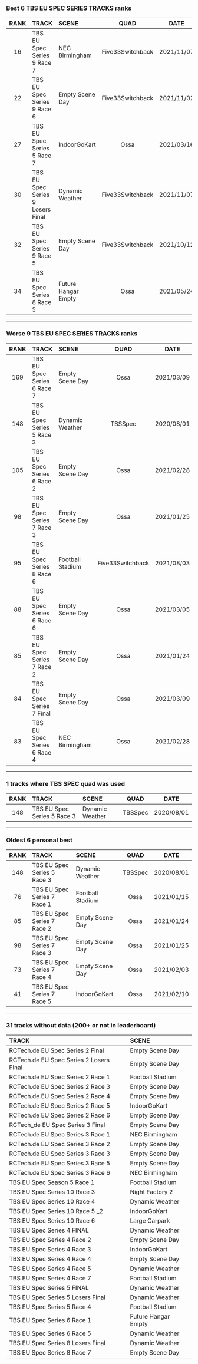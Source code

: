 ### Best 6 TBS EU SPEC SERIES TRACKS ranks
|RANK|TRACK|SCENE|QUAD|DATE|
|:---:|:---|:---|:---:|:---:|
|16|TBS EU Spec Series 9 Race 7|NEC Birmingham|Five33Switchback|2021/11/07|
|22|TBS EU Spec Series 9 Race 6|Empty Scene Day|Five33Switchback|2021/11/02|
|27|TBS EU Spec Series 5 Race 7|IndoorGoKart|Ossa|2021/03/16|
|30|TBS EU Spec Series 9 Losers Final|Dynamic Weather|Five33Switchback|2021/11/07|
|32|TBS EU Spec Series 9 Race 5|Empty Scene Day|Five33Switchback|2021/10/12|
|34|TBS EU Spec Series 8 Race 5|Future Hangar Empty|Ossa|2021/05/24|
---
### Worse 9 TBS EU SPEC SERIES TRACKS ranks
|RANK|TRACK|SCENE|QUAD|DATE|
|:---:|:---|:---|:---:|:---:|
|169|TBS EU Spec Series 6 Race 7|Empty Scene Day|Ossa|2021/03/09|
|148|TBS EU Spec Series 5 Race 3|Dynamic Weather|TBSSpec|2020/08/01|
|105|TBS EU Spec Series 6 Race 2|Empty Scene Day|Ossa|2021/02/28|
|98|TBS EU Spec Series 7 Race 3|Empty Scene Day|Ossa|2021/01/25|
|95|TBS EU Spec Series 8 Race 6|Football Stadium|Five33Switchback|2021/08/03|
|88|TBS EU Spec Series 6 Race 6|Empty Scene Day|Ossa|2021/03/05|
|85|TBS EU Spec Series 7 Race 2|Empty Scene Day|Ossa|2021/01/24|
|84|TBS EU Spec Series 7 Final |Empty Scene Day|Ossa|2021/03/09|
|83|TBS EU Spec Series 6 Race 4|NEC Birmingham|Ossa|2021/02/28|
---
### 1 tracks where TBS SPEC quad was used
|RANK|TRACK|SCENE|QUAD|DATE|
|:---:|:---|:---|:---:|:---:|
|148|TBS EU Spec Series 5 Race 3|Dynamic Weather|TBSSpec|2020/08/01|
---
### Oldest 6 personal best
|RANK|TRACK|SCENE|QUAD|DATE|
|:---:|:---|:---|:---:|:---:|
|148|TBS EU Spec Series 5 Race 3|Dynamic Weather|TBSSpec|2020/08/01|
|76|TBS EU Spec Series 7 Race 1|Football Stadium|Ossa|2021/01/15|
|85|TBS EU Spec Series 7 Race 2|Empty Scene Day|Ossa|2021/01/24|
|98|TBS EU Spec Series 7 Race 3|Empty Scene Day|Ossa|2021/01/25|
|73|TBS EU Spec Series 7 Race 4|Empty Scene Day|Ossa|2021/02/03|
|41|TBS EU Spec Series 7 Race 5|IndoorGoKart|Ossa|2021/02/10|
---
### 31 tracks without data (200+ or not in leaderboard)
|TRACK|SCENE|
|:---|:---|
|RCTech.de EU Spec Series 2 Final|Empty Scene Day|
|RCTech.de EU Spec Series 2 Losers FInal|Empty Scene Day|
|RCTech.de EU Spec Series 2 Race 1|Football Stadium|
|RCTech.de EU Spec Series 2 Race 3|Empty Scene Day|
|RCTech.de EU Spec Series 2 Race 4|Empty Scene Day|
|RCTech.de EU Spec Series 2 Race 5|IndoorGoKart|
|RCTech.de EU Spec Series 2 Race 6|Empty Scene Day|
|RCTech_de EU Spec Series 3 Final|Empty Scene Day|
|RCTech.de EU Spec Series 3 Race 1|NEC Birmingham|
|RCTech.de EU Spec Series 3 Race 2|Empty Scene Day|
|RCTech.de EU Spec Series 3 Race 3|Empty Scene Day|
|RCTech.de EU Spec Series 3 Race 5|Empty Scene Day|
|RCTech.de EU Spec Series 3 Race 6|NEC Birmingham|
|TBS EU Spec Season 5 Race 1|Football Stadium|
|TBS EU Spec Series 10 Race 3|Night Factory 2|
|TBS EU Spec Series 10 Race 4|Dynamic Weather|
|TBS EU Spec Series 10 Race 5 _2|IndoorGoKart|
|TBS EU Spec Series 10 Race 6|Large Carpark|
|TBS EU Spec Series 4 FINAL|Dynamic Weather|
|TBS EU Spec Series 4 Race 2|Empty Scene Day|
|TBS EU Spec Series 4 Race 3|IndoorGoKart|
|TBS EU Spec Series 4 Race 4|Empty Scene Day|
|TBS EU Spec Series 4 Race 5|Dynamic Weather|
|TBS EU Spec Series 4 Race 7|Football Stadium|
|TBS EU Spec Series 5 FINAL |Dynamic Weather|
|TBS EU Spec Series 5 Losers Final|Dynamic Weather|
|TBS EU Spec Series 5 Race 4|Football Stadium|
|TBS EU Spec Series 6 Race 1|Future Hangar Empty|
|TBS EU Spec Series 6 Race 5|Dynamic Weather|
|TBS EU Spec Series 8 Losers Final|Dynamic Weather|
|TBS EU Spec Series 8 Race 7|Empty Scene Day|
